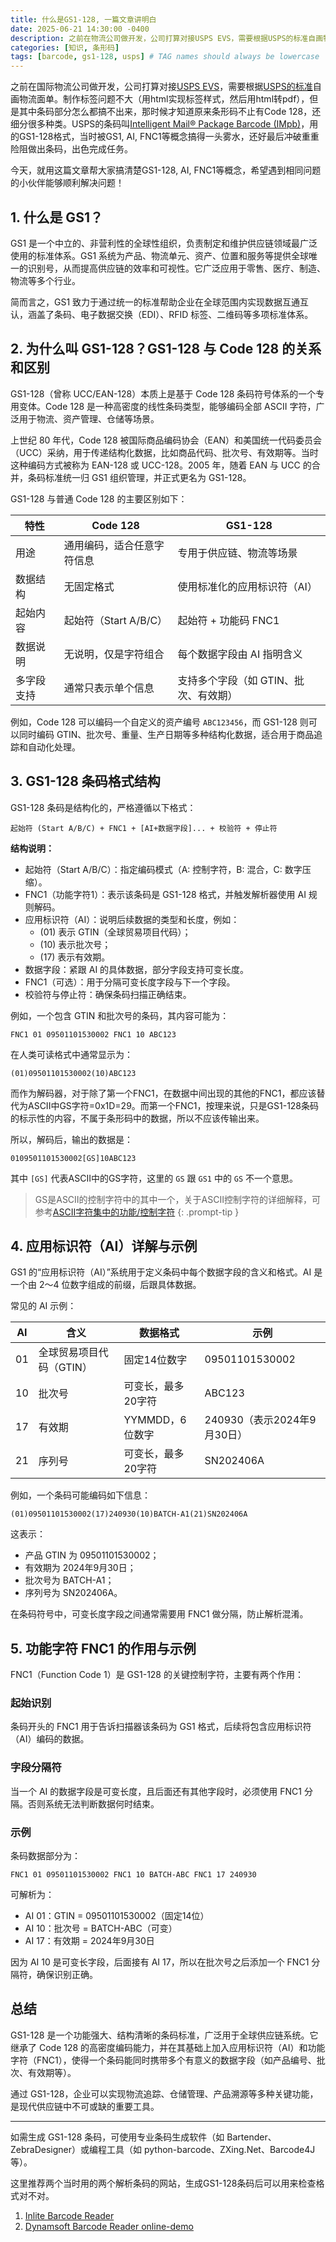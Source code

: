 ```yaml
---
title: 什么是GS1-128, 一篇文章讲明白
date: 2025-06-21 14:30:00 -0400
description: 之前在物流公司做开发，公司打算对接USPS EVS，需要根据USPS的标准自画物流面单。制作标签问题不大（用html实现标签样式，然后用html转pdf），但是其中条码部分怎么都搞不出来，那时候才知道原来条形码不止有Code 128，还细分很多种类。
categories: [知识, 条形码]
tags: [barcode, gs1-128, usps] # TAG names should always be lowercase
---
```


之前在国际物流公司做开发，公司打算对接[USPS EVS](https://postalpro.usps.com/shipping/evs)，需要根据[USPS的标准](https://postalpro.usps.com/node/326)自画物流面单。制作标签问题不大（用html实现标签样式，然后用html转pdf），但是其中条码部分怎么都搞不出来，那时候才知道原来条形码不止有Code 128，还细分很多种类。USPS的条码叫[Intelligent Mail® Package Barcode (IMpb)](https://postalpro.usps.com/shipping/impb)，用的GS1-128格式，当时被GS1, AI, FNC1等概念搞得一头雾水，还好最后冲破重重险阻做出条码，出色完成任务。

今天，就用这篇文章帮大家搞清楚GS1-128, AI, FNC1等概念，希望遇到相同问题的小伙伴能够顺利解决问题！

## 1. 什么是 GS1？

GS1 是一个中立的、非营利性的全球性组织，负责制定和维护供应链领域最广泛使用的标准体系。GS1 系统为产品、物流单元、资产、位置和服务等提供全球唯一的识别号，从而提高供应链的效率和可视性。它广泛应用于零售、医疗、制造、物流等多个行业。

简而言之，GS1 致力于通过统一的标准帮助企业在全球范围内实现数据互通互认，涵盖了条码、电子数据交换（EDI）、RFID 标签、二维码等多项标准体系。

## 2. 为什么叫 GS1-128？GS1-128 与 Code 128 的关系和区别

GS1-128（曾称 UCC/EAN-128）本质上是基于 Code 128 条码符号体系的一个专用变体。Code 128 是一种高密度的线性条码类型，能够编码全部 ASCII 字符，广泛用于物流、资产管理、仓储等场景。

上世纪 80 年代，Code 128 被国际商品编码协会（EAN）和美国统一代码委员会（UCC）采纳，用于传递结构化数据，比如商品代码、批次号、有效期等。当时这种编码方式被称为 EAN-128 或 UCC-128。2005 年，随着 EAN 与 UCC 的合并，条码标准统一归 GS1 组织管理，并正式更名为 GS1-128。

GS1-128 与普通 Code 128 的主要区别如下：

| 特性       | Code 128                   | GS1-128                               |
| ---------- | -------------------------- | ------------------------------------- |
| 用途       | 通用编码，适合任意字符信息 | 专用于供应链、物流等场景              |
| 数据结构   | 无固定格式                 | 使用标准化的应用标识符（AI）          |
| 起始内容   | 起始符（Start A/B/C）      | 起始符 + 功能码 FNC1                  |
| 数据说明   | 无说明，仅是字符组合       | 每个数据字段由 AI 指明含义            |
| 多字段支持 | 通常只表示单个信息         | 支持多个字段（如 GTIN、批次、有效期） |

例如，Code 128 可以编码一个自定义的资产编号 `ABC123456`，而 GS1-128 则可以同时编码 GTIN、批次号、重量、生产日期等多种结构化数据，适合用于商品追踪和自动化处理。

## 3. GS1-128 条码格式结构

GS1-128 条码是结构化的，严格遵循以下格式：

```plaintext
起始符 (Start A/B/C) + FNC1 + [AI+数据字段]... + 校验符 + 停止符
```

**结构说明：**

- 起始符（Start A/B/C）：指定编码模式（A: 控制字符，B: 混合，C: 数字压缩）。
- FNC1（功能字符1）：表示该条码是 GS1-128 格式，并触发解析器使用 AI 规则解码。
- 应用标识符（AI）：说明后续数据的类型和长度，例如：
  - (01) 表示 GTIN（全球贸易项目代码）；
  - (10) 表示批次号；
  - (17) 表示有效期。
- 数据字段：紧跟 AI 的具体数据，部分字段支持可变长度。
- FNC1（可选）：用于分隔可变长度字段与下一个字段。
- 校验符与停止符：确保条码扫描正确结束。

例如，一个包含 GTIN 和批次号的条码，其内容可能为：

```plaintext
FNC1 01 09501101530002 FNC1 10 ABC123
```

在人类可读格式中通常显示为：

```plaintext
(01)09501101530002(10)ABC123
```

而作为解码器，对于除了第一个FNC1，在数据中间出现的其他的FNC1，都应该替代为ASCII中GS字符=0x1D=29。而第一个FNC1，按理来说，只是GS1-128条码的标示性的内容，不属于条形码中的数据，所以不应该传输出来。

所以，解码后，输出的数据是：

```plaintext
0109501101530002[GS]10ABC123
```

其中 `[GS]` 代表ASCII中的GS字符，这里的 `GS` 跟 `GS1` 中的 `GS` 不一个意思。

> GS是ASCII的控制字符中的其中一个，关于ASCII控制字符的详细解释，可参考[ASCII字符集中的功能/控制字符](https://www.crifan.com/the_ascii_character_set_function__control_characters_function__control_code__character_in_ascii/)
{: .prompt-tip }

## 4. 应用标识符（AI）详解与示例

GS1 的“应用标识符（AI）”系统用于定义条码中每个数据字段的含义和格式。AI 是一个由 2～4 位数字组成的前缀，后跟具体数据。

常见的 AI 示例：

| AI  | 含义                     | 数据格式           | 示例                        |
| --- | ------------------------ | ------------------ | --------------------------- |
| 01  | 全球贸易项目代码（GTIN） | 固定14位数字       | 09501101530002              |
| 10  | 批次号                   | 可变长，最多20字符 | ABC123                      |
| 17  | 有效期                   | YYMMDD，6位数字    | 240930（表示2024年9月30日） |
| 21  | 序列号                   | 可变长，最多20字符 | SN202406A                   |

例如，一个条码可能编码如下信息：

```plaintext
(01)09501101530002(17)240930(10)BATCH-A1(21)SN202406A
```

这表示：

- 产品 GTIN 为 09501101530002；
- 有效期为 2024年9月30日；
- 批次号为 BATCH-A1；
- 序列号为 SN202406A。

在条码符号中，可变长度字段之间通常需要用 FNC1 做分隔，防止解析混淆。

## 5. 功能字符 FNC1 的作用与示例

FNC1（Function Code 1）是 GS1-128 的关键控制字符，主要有两个作用：

### 起始识别

条码开头的 FNC1 用于告诉扫描器该条码为 GS1 格式，后续将包含应用标识符（AI）编码的数据。

### 字段分隔符

当一个 AI 的数据字段是可变长度，且后面还有其他字段时，必须使用 FNC1 分隔。否则系统无法判断数据何时结束。

### 示例

条码数据部分为：

```plaintext
FNC1 01 09501101530002 FNC1 10 BATCH-ABC FNC1 17 240930
```

可解析为：

- AI 01：GTIN = 09501101530002（固定14位）
- AI 10：批次号 = BATCH-ABC（可变）
- AI 17：有效期 = 2024年9月30日

因为 AI 10 是可变长字段，后面接有 AI 17，所以在批次号之后添加一个 FNC1 分隔符，确保识别正确。

## 总结

GS1-128 是一个功能强大、结构清晰的条码标准，广泛用于全球供应链系统。它继承了 Code 128 的高密度编码能力，并在其基础上加入应用标识符（AI）和功能字符（FNC1），使得一个条码能同时携带多个有意义的数据字段（如产品编号、批次、有效期等）。

通过 GS1-128，企业可以实现物流追踪、仓储管理、产品溯源等多种关键功能，是现代供应链中不可或缺的重要工具。

---

如需生成 GS1-128 条码，可使用专业条码生成软件（如 Bartender、ZebraDesigner）或编程工具（如 python-barcode、ZXing.Net、Barcode4J 等）。  

这里推荐两个当时用的两个解析条码的网站，生成GS1-128条码后可以用来检查格式对不对。

1. [Inlite Barcode Reader](https://online-barcode-reader.inliteresearch.com/)
2. [Dynamsoft Barcode Reader online-demo](https://demo.dynamsoft.com/barcode-reader/)
